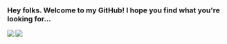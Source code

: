 ### Hey folks. Welcome to my GitHub! I hope you find what you're looking for...

<img align="left" src="https://github-readme-stats.vercel.app/api?username=MattyTheHacker&show_icons=true&theme=midnight-purple&include_all_commits=true"/>
<img align="left" src="https://github-readme-stats.vercel.app/api/top-langs/?username=MattyTheHacker&theme=midnight-purple&layout=compact&langs_count=10"/>
